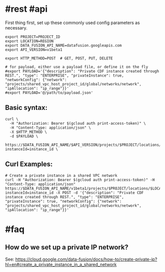 
# #rest #api

First thing first, set up these commonly used config parameters as necessary.

```
export PROJECT=PROJECT_ID
export LOCATION=REGION
export DATA_FUSION_API_NAME=datafusion.googleapis.com
export API_VERSION=v1beta1

export HTTP_METHOD=POST  # GET, POST, PUT, DELETE

# for payload, either use a payload file, or define it on the fly
#export PAYLOAD='{"description": "Private CDF instance created through REST.", "type": "ENTERPRISE", "privateInstance": true, "networkConfig": {"network": "projects/shared_vpc_host_project_id/global/networks/network", "ipAllocation": "ip_range"}}'
#export PAYLOAD='@/path/to/payload.json'
```

## Basic syntax:

```
curl \
  -H "Authorization: Bearer $(gcloud auth print-access-token)" \
  -H "Content-Type: application/json" \
  -X $HTTP_METHOD \
  -d $PAYLOAD \
  https://$DATA_FUSION_API_NAME/$API_VERSION/projects/$PROJECT/locations/$LOCATION/instances?instanceId=instance_id \
```

## Curl Examples:

```
# Create a private instance in a shared VPC network
curl -H "Authorization: Bearer $(gcloud auth print-access-token)" -H "Content-Type: application/json" https://$DATA_FUSION_API_NAME/v1beta1/projects/$PROJECT/locations/$LOCATION/instances?instanceId=instance_id -X POST -d '{"description": "Private CDF instance created through REST.", "type": "ENTERPRISE", "privateInstance": true, "networkConfig": {"network": "projects/shared_vpc_host_project_id/global/networks/network", "ipAllocation": "ip_range"}}'

```

# #faq

## How do we set up a private IP network?

See: https://cloud.google.com/data-fusion/docs/how-to/create-private-ip?hl=en#create_a_private_instance_in_a_shared_network

